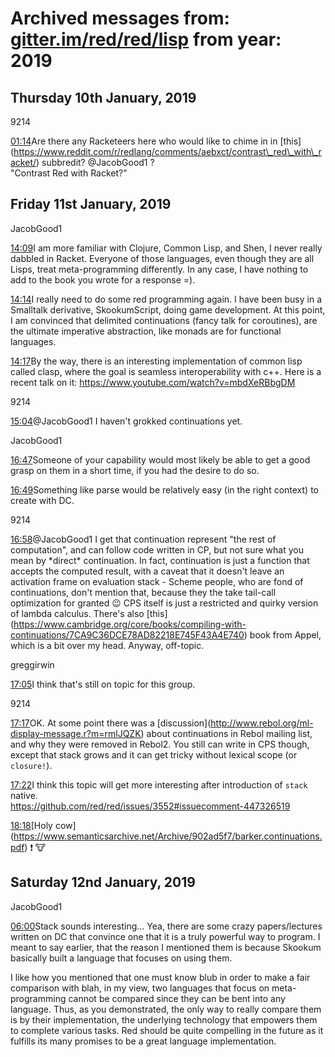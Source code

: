 # Archived messages from: [gitter.im/red/red/lisp](/gitter.im/red/red/lisp/) from year: 2019

## Thursday 10th January, 2019

9214

[01:14](#msg5c369c76b35a087766593c92)Are there any Racketeers here who would like to chime in in \[this](https://www.reddit.com/r/redlang/comments/aebxct/contrast\_red\_with\_racket/) subbredit? @JacobGood1 ?  
"Contrast Red with Racket?"

## Friday 11st January, 2019

JacobGood1

[14:09](#msg5c38a3a59289cc7aa758c835)I am more familiar with Clojure, Common Lisp, and Shen, I never really dabbled in Racket. Everyone of those languages, even though they are all Lisps, treat meta-programming differently. In any case, I have nothing to add to the book you wrote for a response =).

[14:14](#msg5c38a4ae83c7e3776551f3fe)I really need to do some red programming again. I have been busy in a Smalltalk derivative, SkookumScript, doing game development. At this point, I am convinced that delimited continuations (fancy talk for coroutines), are the ultimate imperative abstraction, like monads are for functional languages.

[14:17](#msg5c38a5749289cc7aa758d233)By the way, there is an interesting implementation of common lisp called clasp, where the goal is seamless interoperability with c++. Here is a recent talk on it: https://www.youtube.com/watch?v=mbdXeRBbgDM

9214

[15:04](#msg5c38b08c66f3433023af45c9)@JacobGood1 I haven't grokked continuations yet.

JacobGood1

[16:47](#msg5c38c8a0dfe133282034cfe9)Someone of your capability would most likely be able to get a good grasp on them in a short time, if you had the desire to do so.

[16:49](#msg5c38c91883c7e37765530f73)Something like parse would be relatively easy (in the right context) to create with DC.

9214

[16:58](#msg5c38cb37a57b501bcfeb588b)@JacobGood1 I get that continuation represent "the rest of computation", and can follow code written in CP, but not sure what you mean by \*direct* continuation. In fact, continuation is just a function that accepts the computed result, with a caveat that it doesn't leave an activation frame on evaluation stack - Scheme people, who are fond of continuations, don't mention that, because they the take tail-call optimization for granted :wink: CPS itself is just a restricted and quirky version of lambda calculus. There's also \[this](https://www.cambridge.org/core/books/compiling-with-continuations/7CA9C36DCE78AD82218E745F43A4E740) book from Appel, which is a bit over my head. Anyway, off-topic.

greggirwin

[17:05](#msg5c38ccd183c7e3776553266b)I think that's still on topic for this group.

9214

[17:17](#msg5c38cf90b35a087766677ad8)OK. At some point there was a \[discussion](http://www.rebol.org/ml-display-message.r?m=rmlJQZK) about continuations in Rebol mailing list, and why they were removed in Rebol2. You still can write in CPS though, except that stack grows and it can get tricky without lexical scope (or `closure!`).

[17:22](#msg5c38d0bda57b501bcfeb7847)I think this topic will get more interesting after introduction of `stack` native.  
https://github.com/red/red/issues/3552#issuecomment-447326519

[18:18](#msg5c38ddfc83c7e37765539e27)\[Holy cow](https://www.semanticsarchive.net/Archive/902ad5f7/barker.continuations.pdf) :exclamation: :cow:

## Saturday 12nd January, 2019

JacobGood1

[06:00](#msg5c3982880999400604d9e0c9)Stack sounds interesting... Yea, there are some crazy papers/lectures written on DC that convince one that it is a truly powerful way to program. I meant to say earlier, that the reason I mentioned them is because Skookum basically built a language that focuses on using them.

I like how you mentioned that one must know blub in order to make a fair comparison with blah, in my view, two languages that focus on meta-programming cannot be compared since they can be bent into any language. Thus, as you demonstrated, the only way to really compare them is by their implementation, the underlying technology that empowers them to complete various tasks. Red should be quite compelling in the future as it fulfills its many promises to be a great language implementation.
